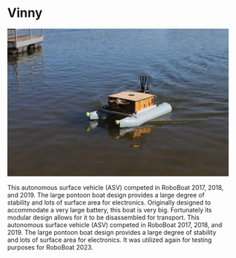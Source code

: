 # Vinny
![asv2016-in-water](img/asv2016-in-water.jpg)

This autonomous surface vehicle (ASV) competed in RoboBoat 2017, 2018, and 2019. The large pontoon boat design provides a large degree of stability and lots of surface area for electronics. Originally designed to accommodate a very large battery, this boat is very big. 
Fortunately its modular design allows for it to be disassembled for transport. This autonomous surface vehicle (ASV) competed in RoboBoat 2017, 2018, and 2019. The large pontoon boat design provides a large degree of stability and lots of surface area for electronics. It was utilized again for testing purposes for RoboBoat 2023.

